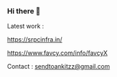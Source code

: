### Hi there 👋

Latest work :

https://srpcinfra.in/

https://www.favcy.com/info/favcyX


Contact :
sendtoankitzz@gmail.com
